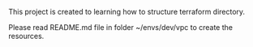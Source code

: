 This project is created to learning how to structure terraform directory.

Please read README.md file in folder ~/envs/dev/vpc to create the resources.